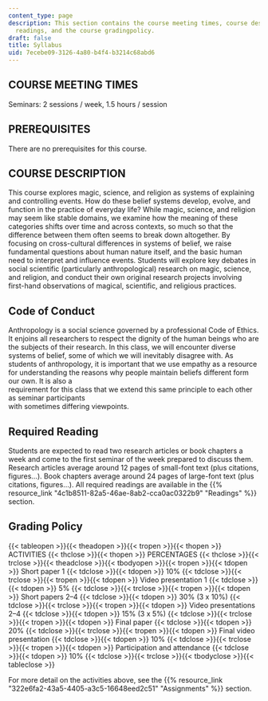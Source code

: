 ```yaml
---
content_type: page
description: This section contains the course meeting times, course description, course
  readings, and the course gradingpolicy.
draft: false
title: Syllabus
uid: 7ecebe09-3126-4a80-b4f4-b3214c68abd6
---
```

## COURSE MEETING TIMES

Seminars: 2 sessions / week, 1.5 hours / session

## PREREQUISITES

There are no prerequisites for this course.

## COURSE DESCRIPTION

This course explores magic, science, and religion as systems of explaining and controlling events. How do these belief systems develop, evolve, and function in the practice of everyday life? While magic, science, and religion may seem like stable domains, we examine how the meaning of these categories shifts over time and across contexts, so much so that the difference between them often seems to break down altogether. By focusing on cross-cultural differences in systems of belief, we raise fundamental questions about human nature itself, and the basic human need to interpret and influence events. Students will explore key debates in social scientific (particularly anthropological) research on magic, science, and religion, and conduct their own original research projects involving first-hand observations of magical, scientific, and religious practices.

## Code of Conduct

Anthropology is a social science governed by a professional Code of Ethics. It enjoins all researchers to respect the dignity of the human beings who are the subjects of their research. In this class, we will encounter diverse systems of belief, some of which we will inevitably disagree with. As students of anthropology, it is important that we use empathy as a resource for understanding the reasons why people maintain beliefs different form our own. It is also a     
requirement for this class that we extend this same principle to each other as seminar participants     
with sometimes differing viewpoints.

## Required Reading

Students are expected to read two research articles or book chapters a week and come to the first seminar of the week prepared to discuss them. Research articles average around 12 pages of small-font text (plus citations, figures…). Book chapters average around 24 pages of large-font text (plus citations, figures…). All required readings are available in the {{% resource_link "4c1b8511-82a5-46ae-8ab2-cca0ac0322b9" "Readings" %}} section.

## Grading Policy

{{< tableopen >}}{{< theadopen >}}{{< tropen >}}{{< thopen >}}
ACTIVITIES
{{< thclose >}}{{< thopen >}}
PERCENTAGES
{{< thclose >}}{{< trclose >}}{{< theadclose >}}{{< tbodyopen >}}{{< tropen >}}{{< tdopen >}}
Short paper 1
{{< tdclose >}}{{< tdopen >}}
10%
{{< tdclose >}}{{< trclose >}}{{< tropen >}}{{< tdopen >}}
Video presentation 1
{{< tdclose >}}{{< tdopen >}}
5%
{{< tdclose >}}{{< trclose >}}{{< tropen >}}{{< tdopen >}}
Short papers 2–4
{{< tdclose >}}{{< tdopen >}}
30% (3 x 10%)
{{< tdclose >}}{{< trclose >}}{{< tropen >}}{{< tdopen >}}
Video presentations 2–4
{{< tdclose >}}{{< tdopen >}}
15% (3 x 5%)
{{< tdclose >}}{{< trclose >}}{{< tropen >}}{{< tdopen >}}
Final paper
{{< tdclose >}}{{< tdopen >}}
20%
{{< tdclose >}}{{< trclose >}}{{< tropen >}}{{< tdopen >}}
Final video presentation
{{< tdclose >}}{{< tdopen >}}
10%
{{< tdclose >}}{{< trclose >}}{{< tropen >}}{{< tdopen >}}
Participation and attendance
{{< tdclose >}}{{< tdopen >}}
10%
{{< tdclose >}}{{< trclose >}}{{< tbodyclose >}}{{< tableclose >}}

For more detail on the activities above, see the {{% resource_link "322e6fa2-43a5-4405-a3c5-16648eed2c51" "Assignments" %}} section.